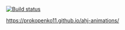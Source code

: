 [![Build status](https://ci.appveyor.com/api/projects/status/si2fjqmsj2bst9fj?svg=true)](https://ci.appveyor.com/project/Prokopenko11/ahj-animations)

https://prokopenko11.github.io/ahj-animations/